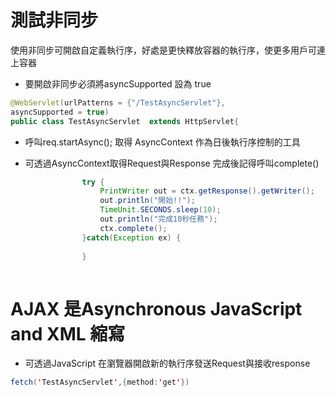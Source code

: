 # 測試非同步
使用非同步可開啟自定義執行序，好處是更快釋放容器的執行序，使更多用戶可連上容器
* 要開啟非同步必須將asyncSupported 設為 true
```java
@WebServlet(urlPatterns = {"/TestAsyncServlet"},
asyncSupported = true)
public class TestAsyncServlet  extends HttpServlet{
```
* 呼叫req.startAsync(); 取得 AsyncContext 作為日後執行序控制的工具

* 可透過AsyncContext取得Request與Response 完成後記得呼叫complete()
```java
				try {
					PrintWriter out = ctx.getResponse().getWriter();
					out.println("開始!!");				
					TimeUnit.SECONDS.sleep(10);	
					out.println("完成10秒任務");
					ctx.complete();
				}catch(Exception ex) {
					
				}
				
```
# AJAX 是Asynchronous JavaScript and XML 縮寫
* 可透過JavaScript 在瀏覽器開啟新的執行序發送Request與接收response
```java
fetch('TestAsyncServlet',{method:'get'})
```
